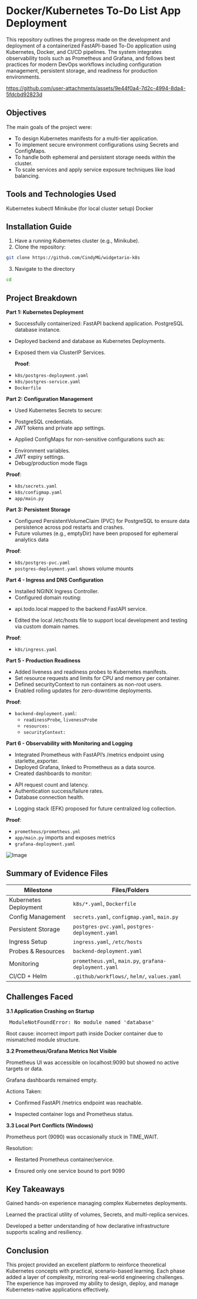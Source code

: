 # Docker/Kubernetes To-Do List App Deployment

This repository outlines the progress made on the development and deployment of a containerized
FastAPI-based To-Do application using Kubernetes, Docker, and CI/CD pipelines. The system
integrates observability tools such as Prometheus and Grafana, and follows best practices for modern
DevOps workflows including configuration management, persistent storage, and readiness for production
environments.

https://github.com/user-attachments/assets/9e44f0a4-7d2c-4994-8da4-5fdcbd92823d

## Objectives

The main goals of the project were:

- To design Kubernetes manifests for a multi-tier application.
- To implement secure environment configurations using Secrets and ConfigMaps.
- To handle both ephemeral and persistent storage needs within the cluster.
- To scale services and apply service exposure techniques like load balancing.

## Tools and Technologies Used

Kubernetes
kubectl
Minikube (for local cluster setup)
Docker

## Installation Guide

1. Have a running Kubernetes cluster (e.g., Minikube).
2. Clone the repository:

```bash
git clone https://github.com/CindyMG/widgetario-k8s
```
3. Navigate to the directory
```bash
cd 
```

## Project Breakdown

**Part 1: Kubernetes Deployment**
* Successfully containerized:
  FastAPI backend application.
  PostgreSQL database instance.
* Deployed backend and database as Kubernetes Deployments.
* Exposed them via ClusterIP Services.

  **Proof**:
- `k8s/postgres-deployment.yaml`
- `k8s/postgres-service.yaml`
- `Dockerfile`

**Part 2: Configuration Management**
* Used Kubernetes Secrets to secure:
 - PostgreSQL credentials.
 - JWT tokens and private app settings.
* Applied ConfigMaps for non-sensitive configurations such as:
 - Environment variables.
 - JWT expiry settings.
 - Debug/production mode flags

 **Proof**:
- `k8s/secrets.yaml`
- `k8s/configmap.yaml`
- `app/main.py`

**Part 3: Persistent Storage**
* Configured PersistentVolumeClaim (PVC) for PostgreSQL to ensure data persistence across pod restarts and crashes.
* Future volumes (e.g., emptyDir) have been proposed for ephemeral analytics data

**Proof**:
- `k8s/postgres-pvc.yaml`
- `postgres-deployment.yaml` shows volume mounts

**Part 4 - Ingress and DNS Configuration**
* Installed NGINX Ingress Controller.
* Configured domain routing:
 - api.todo.local mapped to the backend FastAPI service.
* Edited the local /etc/hosts file to support local development and testing via custom domain names.

**Proof**:
- `k8s/ingress.yaml`

**Part 5 - Production Readiness**
* Added liveness and readiness probes to Kubernetes manifests.
* Set resource requests and limits for CPU and memory per container.
* Defined securityContext to run containers as non-root users.
* Enabled rolling updates for zero-downtime deployments.

**Proof**:
- `backend-deployment.yaml`:
  - `readinessProbe`, `livenessProbe`
  - `resources:`
  - `securityContext:`

 **Part 6 - Observability with Monitoring and Logging**
* Integrated Prometheus with FastAPI’s /metrics endpoint using starlette_exporter.
* Deployed Grafana, linked to Prometheus as a data source.
* Created dashboards to monitor:
 - API request count and latency.
 - Authentication success/failure rates.
 - Database connection health.
* Logging stack (EFK) proposed for future centralized log collection.

**Proof**:
- `prometheus/prometheus.yml`
- `app/main.py` imports and exposes metrics
- `grafana-deployment.yaml`

![Image](https://github.com/user-attachments/assets/69e64102-dd93-4237-b697-e12382d7b114)


## Summary of Evidence Files

| Milestone                     | Files/Folders                                              |
|------------------------------|------------------------------------------------------------|
| Kubernetes Deployment        | `k8s/*.yaml`, `Dockerfile`                                |
| Config Management            | `secrets.yaml`, `configmap.yaml`, `main.py`               |
| Persistent Storage           | `postgres-pvc.yaml`, `postgres-deployment.yaml`           |
| Ingress Setup                | `ingress.yaml`, `/etc/hosts`                              |
| Probes & Resources           | `backend-deployment.yaml`                                 |
| Monitoring                   | `prometheus.yml`, `main.py`, `grafana-deployment.yaml`    |
| CI/CD + Helm                 | `.github/workflows/`, `helm/`, `values.yaml`              |



## Challenges Faced

**3.1 Application Crashing on Startup**

<pre> ModuleNotFoundError: No module named 'database' </pre>

Root cause: incorrect import path inside Docker container due to mismatched module structure.

**3.2 Prometheus/Grafana Metrics Not Visible**

Prometheus UI was accessible on localhost:9090 but showed no active targets or data.

Grafana dashboards remained empty.

Actions Taken:

  - Confirmed FastAPI /metrics endpoint was reachable.

  - Inspected container logs and Prometheus status.
  
**3.3 Local Port Conflicts (Windows)**

Prometheus port (9090) was occasionally stuck in TIME_WAIT.

Resolution:

- Restarted Prometheus container/service.
   
- Ensured only one service bound to port 9090

## Key Takeaways

Gained hands-on experience managing complex Kubernetes deployments.

Learned the practical utility of volumes, Secrets, and multi-replica services.

Developed a better understanding of how declarative infrastructure supports scaling and resiliency.

## Conclusion

This project provided an excellent platform to reinforce theoretical Kubernetes concepts with practical, scenario-based learning. Each phase added a layer of complexity, mirroring real-world engineering challenges. The experience has improved my ability to design, deploy, and manage Kubernetes-native applications effectively.
